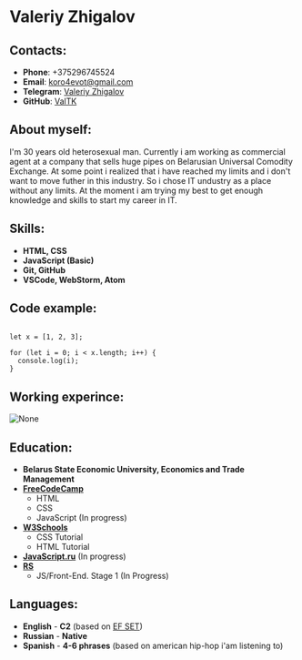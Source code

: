 # Valeriy Zhigalov

## Contacts:

- **Phone**: +375296745524
- **Email**: <koro4evot@gmail.com>
- **Telegram**: [Valeriy Zhigalov](https://t.me/ValTK)
- **GitHub**: [ValTK](https://github.com/ValTK)

## About myself:

I'm 30 years old heterosexual man. Currently i am working as commercial agent at a company that sells huge pipes on Belarusian Universal Comodity Exchange. At some point i realized that i have reached my limits and i don't want to move futher in this industry. So i chose IT undustry as a place without any limits. At the moment i am trying my best to get enough knowledge and skills to start my career in IT.

## Skills:

- **HTML, CSS**
- **JavaScript (Basic)**
- **Git, GitHub**
- **VSCode, WebStorm, Atom**

## Code example:

```

let x = [1, 2, 3];

for (let i = 0; i < x.length; i++) {
  console.log(i);
}

```

## Working experince:

![None](https://i1.wp.com/andrey-eltsov.ru/wp-content/uploads/2018/02/Gg-Hh-rc8vh_swTt-dlI-sk4.jpg)

## Education:

- **Belarus State Economic University, Economics and Trade Management**
- **[FreeCodeCamp](https://www.freecodecamp.org)**
  - HTML
  - CSS
  - JavaScript (In progress)
- **[W3Schools](https://www.w3schools.com)**
  - CSS Tutorial
  - HTML Tutorial
- **[JavaScript.ru](https://www.learn.javacsript.ru)** (In progress)
- **[RS](https://www.rs.school)**
  - JS/Front-End. Stage 1 (In Progress)

## Languages:

- **English** - **C2** (based on [EF SET](https://www.efset.org/cert/1zUKPi))
- **Russian** - **Native**
- **Spanish** - **4-6 phrases** (based on american hip-hop i'am listening to)
